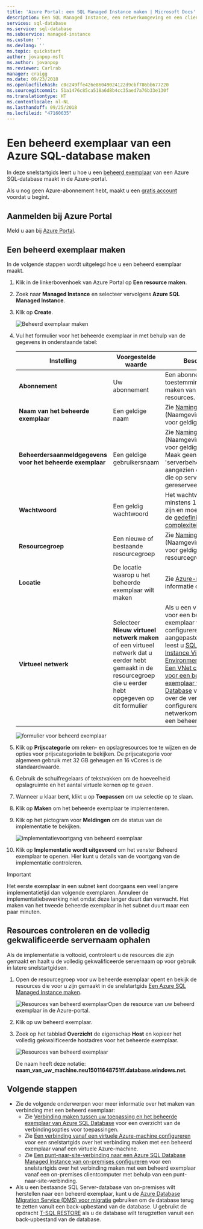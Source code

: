 ```yaml
---
title: 'Azure Portal: een SQL Managed Instance maken | Microsoft Docs'
description: Een SQL Managed Instance, een netwerkomgeving en een client-VM maken om toegang te krijgen.
services: sql-database
ms.service: sql-database
ms.subservice: managed-instance
ms.custom: ''
ms.devlang: ''
ms.topic: quickstart
author: jovanpop-msft
ms.author: jovanpop
ms.reviewer: Carlrab
manager: craigg
ms.date: 09/23/2018
ms.openlocfilehash: c0c249ffe426e86049024122d9cbf786bb677220
ms.sourcegitcommit: 51a1476c85ca518a6d8b4cc35aed7a76b33e130f
ms.translationtype: HT
ms.contentlocale: nl-NL
ms.lasthandoff: 09/25/2018
ms.locfileid: "47160635"
---
```

# <a name="create-an-azure-sql-database-managed-instance"></a>Een beheerd exemplaar van een Azure SQL-database maken

In deze snelstartgids leert u hoe u een [beheerd exemplaar](sql-database-managed-instance.md) van een Azure SQL-database maakt in de Azure-portal. 

Als u nog geen Azure-abonnement hebt, maakt u een [gratis account](https://azure.microsoft.com/free/) voordat u begint.

## <a name="sign-in-to-the-azure-portal"></a>Aanmelden bij Azure Portal

Meld u aan bij [Azure Portal](https://portal.azure.com/).

## <a name="create-a-managed-instance"></a>Een beheerd exemplaar maken

In de volgende stappen wordt uitgelegd hoe u een beheerd exemplaar maakt.

1. Klik in de linkerbovenhoek van Azure Portal op **Een resource maken**.
2. Zoek naar **Managed Instance** en selecteer vervolgens **Azure SQL Managed Instance**.
3. Klik op **Create**.

   ![Beheerd exemplaar maken](./media/sql-database-managed-instance-get-started/managed-instance-create.png)

4. Vul het formulier voor het beheerde exemplaar in met behulp van de gegevens in onderstaande tabel:

   | Instelling| Voorgestelde waarde | Beschrijving |
   | ------ | --------------- | ----------- |
   | **Abonnement** | Uw abonnement | Een abonnement met toestemming voor het maken van nieuwe resources. |
   |**Naam van het beheerde exemplaar**|Een geldige naam|Zie [Naming conventions](https://docs.microsoft.com/azure/architecture/best-practices/naming-conventions) (Naamgevingsconventies) voor geldige namen.|
   |**Beheerdersaanmeldgegevens voor het beheerde exemplaar**|Een geldige gebruikersnaam|Zie [Naming conventions](https://docs.microsoft.com/azure/architecture/best-practices/naming-conventions) (Naamgevingsconventies) voor geldige namen. Maak geen gebruik van 'serverbeheerder' aangezien dit een rol is die op serverniveau is gereserveerd.| 
   |**Wachtwoord**|Een geldig wachtwoord|Het wachtwoord moet minstens 16 tekens lang zijn en moet voldoen aan de [gedefinieerde complexiteitsvereisten](../virtual-machines/windows/faq.md#what-are-the-password-requirements-when-creating-a-vm).|
   |**Resourcegroep**|Een nieuwe of bestaande resourcegroep|Zie [Naming conventions](https://docs.microsoft.com/azure/architecture/best-practices/naming-conventions) (Naamgevingsconventies) voor geldige resourcegroepnamen.|
   |**Locatie**|De locatie waarop u het beheerde exemplaar wilt maken|Zie [Azure-regio's](https://azure.microsoft.com/regions/) voor informatie over regio's.|
   |**Virtueel netwerk**|Selecteer **Nieuw virtueel netwerk maken** of een virtueel netwerk dat u eerder hebt gemaakt in de resourcegroep die u eerder hebt opgegeven op dit formulier| Als u een virtueel netwerk voor een beheerd exemplaar wilt configureren met aangepaste instellingen, leest u [SQL Managed Instance Virtual Network Environment](https://github.com/Azure/azure-quickstart-templates/tree/master/101-sql-managed-instance-azure-environment) in Github. Zie [Een VNet configureren voor een beheerd exemplaar van Azure SQL Database](sql-database-managed-instance-vnet-configuration.md) voor informatie over de vereisten voor het configureren van de netwerkomgeving voor een beheerd exemplaar. |

   ![formulier voor beheerd exemplaar](./media/sql-database-managed-instance-get-started/managed-instance-create-form.png)

5. Klik op **Prijscategorie** om reken- en opslagresources toe te wijzen en de opties voor prijscategorieën te bekijken. De prijscategorie voor algemeen gebruik met 32 GB geheugen en 16 vCores is de standaardwaarde.
6. Gebruik de schuifregelaars of tekstvakken om de hoeveelheid opslagruimte en het aantal virtuele kernen op te geven. 
7. Wanneer u klaar bent, klikt u op **Toepassen** om uw selectie op te slaan.  
8. Klik op **Maken** om het beheerde exemplaar te implementeren.
9. Klik op het pictogram voor **Meldingen** om de status van de implementatie te bekijken.

    ![implementatievoortgang van beheerd exemplaar](./media/sql-database-managed-instance-get-started/deployment-progress.png)

10. Klik op **Implementatie wordt uitgevoerd** om het venster Beheerd exemplaar te openen. Hier kunt u details van de voortgang van de implementatie controleren. 

> [!IMPORTANT]
> Het eerste exemplaar in een subnet kent doorgaans een veel langere implementatietijd dan volgende exemplaren. Annuleer de implementatiebewerking niet omdat deze langer duurt dan verwacht. Het maken van het tweede beheerde exemplaar in het subnet duurt maar een paar minuten.

## <a name="review-resources-and-retrieve-your-fully-qualified-server-name"></a>Resources controleren en de volledig gekwalificeerde servernaam ophalen

Als de implementatie is voltooid, controleert u de resources die zijn gemaakt en haalt u de volledig gekwalificeerde servernaam op voor gebruik in latere snelstartgidsen.

1. Open de resourcegroep voor uw beheerde exemplaar opent en bekijk de resources die voor u zijn gemaakt in de snelstartgids [Een Azure SQL Managed Instance maken](sql-database-managed-instance-get-started.md).

   ![Resources van beheerd exemplaar](./media/sql-database-managed-instance-get-started/resources.png)Open de resource van uw beheerd exemplaar in de Azure-portal.

2. Klik op uw beheerd exemplaar.
3. Zoek op het tabblad **Overzicht** de eigenschap **Host** en kopieer het volledig gekwalificeerde hostadres voor het beheerde exemplaar.


   ![Resources van beheerd exemplaar](./media/sql-database-managed-instance-get-started/host-name.png)

   De naam heeft deze notatie: **naam_van_uw_machine.neu15011648751ff.database.windows.net**.

## <a name="next-steps"></a>Volgende stappen

- Zie de volgende onderwerpen voor meer informatie over het maken van verbinding met een beheerd exemplaar:
  - Zie [Verbinding maken tussen uw toepassing en het beheerde exemplaar van Azure SQL Database](sql-database-managed-instance-connect-app.md) voor een overzicht van de verbindingsopties voor toepassingen.
  - Zie [Een verbinding vanaf een virtuele Azure-machine configureren](sql-database-managed-instance-configure-vm.md) voor een snelstartgids over het verbinding maken met een beheerd exemplaar vanaf een virtuele Azure-machine.
  - Zie [Een punt-naar-site-verbinding naar een Azure SQL Database Managed Instance van on-premises configureren](sql-database-managed-instance-configure-p2s.md) voor een snelstartgids over het verbinding maken met een beheerd exemplaar vanaf een on-premises clientcomputer met behulp van een punt-naar-site-verbinding.
- Als u een bestaande SQL Server-database van on-premises wilt herstellen naar een beheerd exemplaar, kunt u de [Azure Database Migration Service (DMS) voor migratie](../dms/tutorial-sql-server-to-managed-instance.md) gebruiken om de database terug te zetten vanuit een back-upbestand van de database. U gebruikt de opdracht [T-SQL RESTORE](sql-database-managed-instance-get-started-restore.md) als u de database wilt terugzetten vanuit een back-upbestand van de database.
